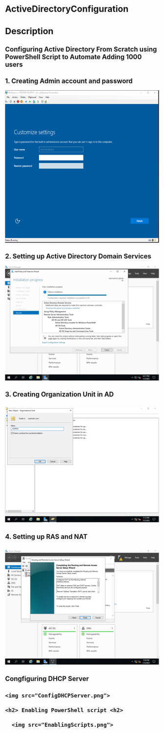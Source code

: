 # ActiveDirectoryConfiguration

<h1>Description</h1>
  
<h2>Configuring Active Directory From Scratch using PowerShell Script to Automate Adding 1000 users</h2>
 
  <h2>1. Creating Admin account and password </h2>
 
 <img src="WindowsServerVM.png" height="500" >
 
 <h2>2. Setting up Active Directory Domain Services </h2>
 
 <img src="SettingUpAD.png" >
 
 <h2>3. Creating Organization Unit in AD <h2>
 
 <img src="CreatingOUforAdmin.png" >
  
  <h2>4. Setting up RAS and NAT <h2>
   
   <img src="SettingUpRASandNAT.png">
    
  <h2> Congfiguring DHCP Server <h2>
    
    <img src="ConfigDHCPServer.png">
    
    <h2> Enabling PowerShell script <h2>
      
      <img src="EnablingScripts.png">
 
 
 

